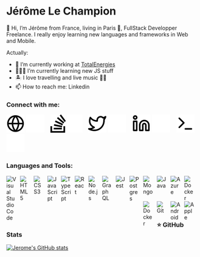 # Jérôme Le Champion
👋 Hi, I’m Jérôme from France, living in Paris 🗼, FullStack Developper Freelance. I really enjoy learning new languages and frameworks in Web and Mobile. 

<!---
jerome-lechampion/jerome-lechampion is a ✨ special ✨ repository because its `README.md` (this file) appears on your GitHub profile.
You can click the Preview link to take a look at your changes.
--->
Actually:

- 🔭 I’m currently working at [TotalEnergies](https://www.linkedin.com/company/totalenergies/mycompany/verification/)
- 🧑🏼‍💻 I’m currently learning new JS stuff
- 🏝 I love travelling and live music 🤘🏻
- 📫 How to reach me: Linkedin

### Connect with me:

[![img_contact](./img/globe-light.svg)](https://jeromelechampion.fr#gh-light-mode-only)
[![img_contact](./img/globe-dark.svg)](https://jeromelechampion.fr#gh-dark-mode-only)
&nbsp;&nbsp;
[![img_contact](./img/stack-overflow-light.svg)](https://stackoverflow.com/users/5468999/aznhar#gh-light-mode-only)
[![img_contact](./img/stack-overflow-dark.svg)](https://stackoverflow.com/users/5468999/aznhar#gh-dark-mode-only)
&nbsp;&nbsp;
[![img_contact](./img/twitter-light.svg)](https://twitter.com/jeromelechampi1#gh-light-mode-only)
[![img_contact](./img/twitter-dark.svg)](https://twitter.com/jeromelechampi1st#gh-dark-mode-only)
&nbsp;&nbsp;
[![img_contact](./img/linkedin-light.svg)](https://www.linkedin.com/in/j%C3%A9r%C3%B4me-le-champion-55381788/#gh-light-mode-only)
[![img_contact](./img/linkedin-dark.svg)](https://www.linkedin.com/in/j%C3%A9r%C3%B4me-le-champion-55381788/#gh-dark-mode-only)
&nbsp;&nbsp;
[![img_contact](./img/terminal-light.svg)](https://www.malt.fr/profile/jeromelechampion/#gh-light-mode-only)
[![img_contact](./img/terminal-dark.svg)](https://www.malt.fr/profile/jeromelechampion/#gh-dark-mode-only)

### Languages and Tools:

<img align="left" alt="Visual Studio Code" width="26px" src="https://cdn.jsdelivr.net/gh/devicons/devicon/icons/vscode/vscode-original.svg" style="padding-right:10px;" />

<img align="left" alt="HTML5" width="26px" src="https://cdn.jsdelivr.net/gh/devicons/devicon/icons/html5/html5-original.svg" style="padding-right:10px;" />
<img align="left" alt="CSS3" width="26px" src="https://cdn.jsdelivr.net/gh/devicons/devicon/icons/css3/css3-original.svg" style="padding-right:10px;" />
<img align="left" alt="JavaScript" width="26px" src="https://cdn.jsdelivr.net/gh/devicons/devicon/icons/javascript/javascript-original.svg" style="padding-right:10px;" />
<img align="left" alt="TypeScript" width="26px" src="https://cdn.jsdelivr.net/gh/devicons/devicon/icons/typescript/typescript-original.svg" style="padding-right:10px;" />
<img align="left" alt="React" width="26px" src="https://cdn.jsdelivr.net/gh/devicons/devicon/icons/react/react-original.svg" style="padding-right:10px;" />
<img align="left" alt="Node.js" width="26px" src="https://cdn.jsdelivr.net/gh/devicons/devicon/icons/nodejs/nodejs-original.svg" style="padding-right:10px;" />
<img align="left" alt="GraphQL" width="26px" src="https://cdn.jsdelivr.net/gh/devicons/devicon/icons/graphql/graphql-plain.svg" style="padding-right:10px;" />
<img align="left" alt="Jest" width="26px" src="https://cdn.jsdelivr.net/gh/devicons/devicon/icons/jest/jest-plain.svg" style="padding-right:10px;" />
<img align="left" alt="Postgres" width="26px" src="https://cdn.jsdelivr.net/gh/devicons/devicon/icons/postgresql/postgresql-original.svg" style="padding-right:10px;" />
<img align="left" alt="Mongo" width="26px" src="https://cdn.jsdelivr.net/gh/devicons/devicon/icons/mongodb/mongodb-original.svg" style="padding-right:10px;" />
<img align="left" alt="Java" width="26px" src="https://cdn.jsdelivr.net/gh/devicons/devicon/icons/java/java-original.svg" style="padding-right:10px;" />
<img align="left" alt="Azure" width="26px" src="https://cdn.jsdelivr.net/gh/devicons/devicon/icons/azure/azure-original.svg" style="padding-right:10px;" />
<img align="left" alt="Docker" width="26px" src="https://cdn.jsdelivr.net/gh/devicons/devicon/icons/docker/docker-original.svg" style="padding-right:10px;" />
<img align="left" alt="Docker" width="26px" src="https://cdn.jsdelivr.net/gh/devicons/devicon/icons/docker/docker-original.svg" style="padding-right:10px;" />
<img align="left" alt="Git" width="26px" src="https://cdn.jsdelivr.net/gh/devicons/devicon/icons/git/git-original.svg" style="padding-right:10px;" />
<img align="left" alt="Android" width="26px" src="https://cdn.jsdelivr.net/gh/devicons/devicon/icons/android/android-original.svg" style="padding-right:10px;" />
<img align="left" alt="Apple" width="26px" src="https://cdn.jsdelivr.net/gh/devicons/devicon/icons/apple/apple-original.svg" style="padding-right:10px;" />


<br />
<br />

### ⭐ GitHub Stats

[![Jerome's GitHub stats](https://github-readme-stats.vercel.app/api?username=jerome-lechampion&show_icons=true&hide_border=false&title_color=3B1F94f&icon_color=FFE500&bg_color=09131B&text_color=ffffff&border_color=0c1a25)](https://github.com/jerome-lechampion/github-readme-stats)
